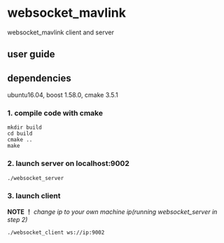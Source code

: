 # websocket_mavlink
websocket_mavlink client and server

## user guide   
## dependencies    
ubuntu16.04, boost 1.58.0, cmake 3.5.1    
### 1. compile code with cmake
```   
mkdir build
cd build
cmake ..
make
```   
### 2. launch server on localhost:9002
```
./websocket_server
```
### 3. launch client    
**NOTE ！** *change ip to your own machine ip(running websocket_server in step 2)*
```
./websocket_client ws://ip:9002
```
